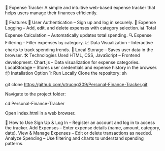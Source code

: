 📌 Expense Tracker
A simple and intuitive web-based expense tracker that helps users manage their finances efficiently.

🚀 Features
🔐 User Authentication – Sign up and log in securely.
📝 Expense Logging – Add, edit, and delete expenses with category selection.
📊 Total Expense Calculation – Automatically updates total spending.
🔍 Expense Filtering – Filter expenses by category.
📈 Data Visualization – Interactive charts to track spending trends.
💾 Local Storage – Saves user data in the browser.
🛠️ Technologies Used
HTML, CSS, JavaScript – Frontend development.
Chart.js – Data visualization for expense categories.
LocalStorage – Stores user credentials and expense history in the browser.
📦 Installation
Option 1: Run Locally
Clone the repository:
sh

git clone https://github.com/utruong309/Personal-Finance-Tracker.git

Navigate to the project folder:

cd Personal-Finance-Tracker

Open index.html in a web browser.

🎯 How to Use
Sign Up & Log In – Register an account and log in to access the tracker.
Add Expenses – Enter expense details (name, amount, category, date).
View & Manage Expenses – Edit or delete transactions as needed.
Analyze Spending – Use filtering and charts to understand spending patterns.
